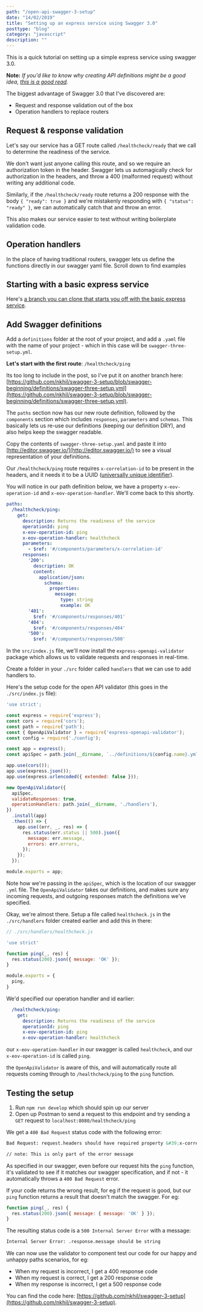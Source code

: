 ```yaml
---
path: "/open-api-swagger-3-setup"
date: "14/02/2019"
title: "Setting up an express service using Swagger 3.0"
posttype: "blog"
category: "javascript"
description: ""
---
```


This is a quick tutorial on setting up a simple express service using swagger 3.0. 

**Note:** _If you'd like to know why creating API definitions might be a good idea, [this is a good read](https://swagger.io/blog/api-development/why-you-should-create-an-api-definition/)._

The biggest advantage of Swagger 3.0 that I've discovered are:

- Request and response validation out of the box
- Operation handlers to replace routers

## Request & response validation

Let's say our service has a GET route called `/healthcheck/ready` that we call to determine the readiness of the service. 

We don't want just anyone calling this route, and so we require an authorization token in the header. Swagger lets us automagically check for authorization in the headers, and throw a 400 (malformed request) without writing any additional code. 

Similarly, if the `/healthcheck/ready` route returns a 200 response with the body `{ "ready": true }` and we're mistakenly responding with `{ "status": "ready" }`, we can automatically catch that and throw an error. 

This also makes our service easier to test without writing boilerplate validation code. 

## Operation handlers

In the place of having traditional routers, swagger lets us define the functions directly in our swagger yaml file. Scroll down to find examples

## Starting with a basic express service

Here's [a branch you can clone that starts you off with the basic express service](https://github.com/nkhil/swagger-3-setup/tree/express-scaffolding).

## Add Swagger definitions

Add a `definitions` folder at the root of your project, and add a `.yaml` file with the name of your project - which in this case will be `swagger-three-setup.yml`.

**Let's start with the first route**: `/healthcheck/ping`

Its too long to include in the post, so I've put it on another branch here: [https://github.com/nkhil/swagger-3-setup/blob/swagger-beginning/definitions/swagger-three-setup.yml](https://github.com/nkhil/swagger-3-setup/blob/swagger-beginning/definitions/swagger-three-setup.yml).

The `paths` section now has our new route definition, followed by the `components` section which includes `responses`, `parameters` and `schemas`. This basically lets us re-use our definitions (keeping our definition DRY), and also helps keep the swagger readable. 

Copy the contents of `swagger-three-setup.yaml` and paste it into [http://editor.swagger.io/](http://editor.swagger.io/) to see a visual representation of your definitions.

Our `/healthcheck/ping` route requires `x-correlation-id` to be present in the headers, and it needs it to be a UUID ([universally unique identifier](https://en.wikipedia.org/wiki/Universally_unique_identifier)). 

You will notice in our path definition below, we have a property `x-eov-operation-id` and  `x-eov-operation-handler`. We'll come back to this shortly. 

```yml
paths:
  /healthcheck/ping:
    get:
      description: Returns the readiness of the service
      operationId: ping
      x-eov-operation-id: ping
      x-eov-operation-handler: healthcheck
      parameters:
        - $ref: '#/components/parameters/x-correlation-id'
      responses:
        '200':
          description: OK
          content:
            application/json:
              schema:
                properties:
                  message:
                    type: string
                    example: OK
        '401':
          $ref: '#/components/responses/401'
        '404':
          $ref: '#/components/responses/404'
        '500':
          $ref: '#/components/responses/500'
```

In the `src/index.js` file, we'll now install the `express-openapi-validator` package which allows us to validate requests and responses in real-time. 

Create a folder in your `./src` folder called `handlers` that we can use to add handlers to. 

Here's the setup code for the open API validator (this goes in the `./src/index.js` file):

```javascript
'use strict';

const express = require('express');
const cors = require('cors');
const path = require('path');
const { OpenApiValidator } = require('express-openapi-validator');
const config = require('./config');

const app = express();
const apiSpec = path.join(__dirname, `../definitions/${config.name}.yml`);

app.use(cors());
app.use(express.json());
app.use(express.urlencoded({ extended: false }));

new OpenApiValidator({
  apiSpec,
  validateResponses: true,
  operationHandlers: path.join(__dirname, './handlers'),
})
  .install(app)
  .then(() => {
    app.use((err, _, res) => {
      res.status(err.status || 500).json({
        message: err.message,
        errors: err.errors,
      });
    });
  });

module.exports = app;
```
Note how we're passing in the `apiSpec`, which is the location of our swagger `.yml` file. The `OpenApiValidator` takes our definitions, and makes sure any incoming requests, and outgoing responses match the definitions we've specified. 

Okay, we're almost there. Setup a file called `healthcheck.js` in the `./src/handlers` folder created earlier and add this in there: 

```javascript
// ./src/handlers/healthcheck.js

'use strict'

function ping(_, res) {
  res.status(200).json({ message: 'OK' });
}

module.exports = { 
  ping,
}

```

We'd specified our operation handler and id earlier: 

```yml
  /healthcheck/ping:
    get:
      description: Returns the readiness of the service
      operationId: ping
      x-eov-operation-id: ping
      x-eov-operation-handler: healthcheck
```

our `x-eov-operation-handler` in our swagger is called `healthcheck`, and our `x-eov-operation-id` is called `ping`.

the `OpenApiValidator` is aware of this, and will automatically route all requests coming through to `/healthcheck/ping` to the `ping` function. 

## Testing the setup

1. Run `npm run develop` which should spin up our server
2. Open up Postman to send a request to this endpoint and try sending a `GET` request to `localhost:8080/healthcheck/ping`

We get a `400 Bad Request` status code with the following error: 

```html
Bad Request: request.headers should have required property &#39;x-correlation-id&#39;<br> &nbsp; &nbsp;at Object.GET-/healthcheck/ping-not_provided (/Users/nikhil/Sandbox/swagger-3-setup/node_modules/express-openapi-validator/dist/middlewares/openapi.request.validator.js:92:31)

// note: This is only part of the error message
```

As specified in our swagger, even before our request hits the `ping` function, it's validated to see if it matches our swagger specification, and if not - it automatically throws a `400 Bad Request` error. 

If your code returns the wrong result, for eg if the request is good, but our `ping` function returns a result that doesn't match the swagger. For eg: 

```javascript
function ping(_, res) {
  res.status(200).json({ message: { message: 'OK' } });
}
```

The resulting status code is a `500 Internal Server Error` with a message: 

```html
Internal Server Error: .response.message should be string
```

We can now use the validator to component test our code for our happy and unhappy paths scenarios, for eg: 

- When my request is incorrect, I get a 400 response code
- When my request is correct, I get a 200 response code
- When my response is incorrect, I get a 500 response code

You can find the code here: [https://github.com/nkhil/swagger-3-setup](https://github.com/nkhil/swagger-3-setup). 









